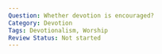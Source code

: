 ```yaml
---
Question: Whether devotion is encouraged?
Category: Devotion
Tags: Devotionalism, Worship
Review Status: Not started
---
```

